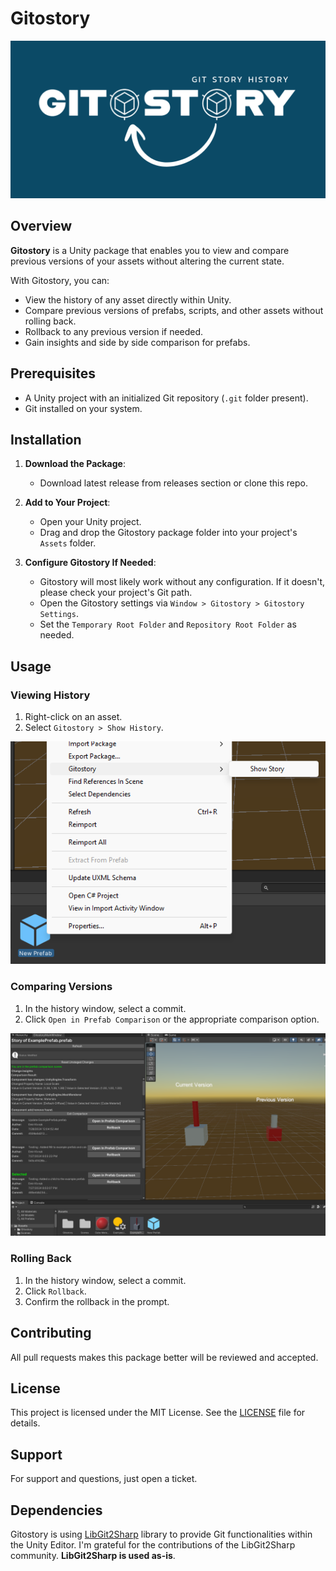 # Gitostory

![Gitostory Logo](Images/gitostory_logo.png)

## Overview

**Gitostory** is a Unity package that enables you to view and compare previous versions of your assets without altering the current state.

With Gitostory, you can:
- View the history of any asset directly within Unity.
- Compare previous versions of prefabs, scripts, and other assets without rolling back.
- Rollback to any previous version if needed.
- Gain insights and side by side comparison for prefabs.

## Prerequisites

- A Unity project with an initialized Git repository (`.git` folder present).
- Git installed on your system.

## Installation

1. **Download the Package**:
    - Download latest release from releases section or clone this repo.

2. **Add to Your Project**:
    - Open your Unity project.
    - Drag and drop the Gitostory package folder into your project's `Assets` folder.

3. **Configure Gitostory If Needed**:
    - Gitostory will most likely work without any configuration. If it doesn't, please check your project's Git path.
    - Open the Gitostory settings via `Window > Gitostory > Gitostory Settings`.
    - Set the `Temporary Root Folder` and `Repository Root Folder` as needed.

## Usage

### Viewing History

1. Right-click on an asset.
2. Select `Gitostory > Show History`.

![Show History](Images/gitostory_usg.png)

### Comparing Versions

1. In the history window, select a commit.
2. Click `Open in Prefab Comparison` or the appropriate comparison option.

![Comparison View](Images/gitostory_prefab.png) 

### Rolling Back

1. In the history window, select a commit.
2. Click `Rollback`.
3. Confirm the rollback in the prompt.


## Contributing

All pull requests makes this package better will be reviewed and accepted.

## License

This project is licensed under the MIT License. See the [LICENSE](LICENSE) file for details.

## Support

For support and questions, just open a ticket.


## Dependencies

Gitostory is using [LibGit2Sharp](https://github.com/libgit2/libgit2sharp) library to provide Git functionalities within the Unity Editor. I'm grateful for the contributions of the LibGit2Sharp community. **LibGit2Sharp is used as-is**.

